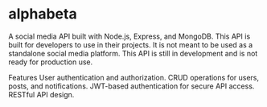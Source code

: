 # alphabeta
A social media API built with Node.js, Express, and MongoDB. This API is built for developers to use in their projects. It is not meant to be used as a standalone social media platform. This API is still in development and is not ready for production use.

Features
User authentication and authorization.
CRUD operations for users, posts, and notifications.
JWT-based authentication for secure API access.
RESTful API design.

